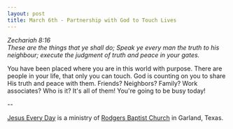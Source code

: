 ```yaml
---
layout: post
title: March 6th - Partnership with God to Touch Lives
---
```


_Zechariah 8:16  
These are the things that ye shall do; Speak ye every man the truth
to his neighbour; execute the judgment of truth and peace in your
gates._

You have been placed where you are in this world with purpose.
There are people in your life, that only you can touch. God is
counting on you to share His truth and peace with them. Friends?
Neighbors? Family? Work associates? Who is it? It's all of them!
You're going to be busy today!

 --

<a href=http://jesuseveryday.net>Jesus Every Day</a> is a ministry of <a href=http://rodgersbaptist.net>Rodgers Baptist Church</a> in Garland, Texas.
